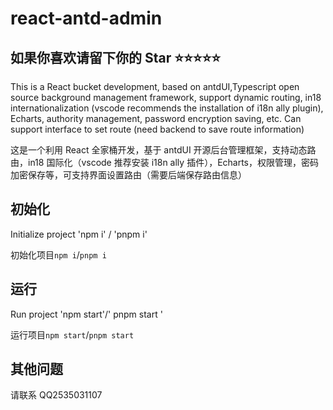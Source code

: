 # react-antd-admin

## 如果你喜欢请留下你的 Star ⭐⭐⭐⭐⭐
This is a React bucket development, based on antdUI,Typescript open source background management framework, support dynamic routing, in18 internationalization (vscode recommends the installation of i18n ally plugin), Echarts, authority management, password encryption saving, etc. Can support interface to set route (need backend to save route information)

这是一个利用 React 全家桶开发，基于 antdUI 开源后台管理框架，支持动态路由，in18 国际化（vscode 推荐安装 i18n ally 插件），Echarts，权限管理，密码加密保存等，可支持界面设置路由（需要后端保存路由信息）

## 初始化
Initialize project 'npm i' / 'pnpm i'

初始化项目`npm i`/`pnpm i`


## 运行
Run project 'npm start'/' pnpm start '

运行项目`npm start`/`pnpm start`

## 其他问题

请联系 QQ2535031107
